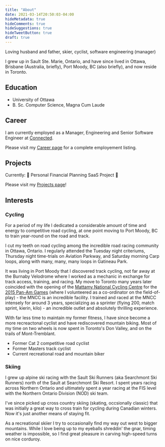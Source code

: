 ```yaml
---
title: "About"
date: 2021-03-14T20:50:03-04:00
hideMetadata: true
hideComments: true
hideSuggestions: true
hideTweetButton: true
draft: true
---
```


Loving husband and father, skier, cyclist, software engineering (manager)

I grew up in Sault Ste. Marie, Ontario, and have since lived in Ottawa,
Brisbane (Australia, briefly), Port Moody, BC (also briefly), and now reside in
Toronto.

## Education

- University of Ottawa
- B. Sc. Computer Science, Magna Cum Laude

## Career

I am currently employed as a Manager, Engineering and Senior Software Engineer
at [Connected](https://www.connected.io).

Please visit my [Career page](/career) for a complete employement listing.

## Projects

Currently: 🚧 Personal Financial Planning SaaS Project 🚧

Please visit my [Projects page](/projects)!

## Interests

### Cycling

For a period of my life I dedicated a considerable amount of time and energy to
competitive road cycling, at one point moving to Port Moody, BC to train
year-round on the road and track.

I cut my teeth on road cycling among the incredible road racing community in
Ottawa, Ontario. I regularly attended the Tuesday night criteriums, Thursday
night time-trials on Aviation Parkway, and Saturday morning Carp loops, along
with many, many, many loops in Gatineau Park.

It was living in Port Moody that I discovered track cycling, not
far away at the Burnaby Velodrome where I worked as a mechanic in exchange for
track access, training, and racing. My move to Toronto many years later
coincided with the opening of the [Mattamy National Cycling Centre](https://www.milton.ca/en/arts-and-recreation/mattamy-national-cycling-centre.aspx)
for the [2015 Pan-Am Games](https://en.wikipedia.org/wiki/2015_Pan_American_Games)
(where I volunteered as a co-ordinator on the field-of-play) - the MNCC is an
incredible facility. I trained and raced at the MNCC intensely for around 3
years, specializing as a sprinter (flying 200, match sprint, kierin, kilo) - an
incredible outlet and absolutely thrilling experience.

With far less time to maintain my former fitness, I have since become a more
recreactonal cyclist and have rediscovered mountain biking. Most of my time on
two wheels is now spent in Toronto's Don Valley, and on the trails of
Mont-Tremblant.

- Former Cat 2 competitive road cyclist
- Former Masters track cyclist
- Current recreational road and mountain biker

### Skiing

I grew up alpine ski racing with the Sault Ski Runners (aka Searchmont Ski
Runners) north of the Sault at Searchmont Ski Resort. I spent years racing
across Northern Ontario and ultimately spent a year racing at the FIS level with
the Northern Ontario Division (NOD) ski team.

I've since picked up cross country skiing (skating, occsionally classic) that
was initially a great way to cross train for cycling during Canadian winters.
Now it's just another means of staying fit.

As a recreational skiier I try to occasionally find my way out west to bigger
mountains. While I love being up to my eyeballs shreddin' the gnar, timing
weather is impossible, so I find great pleasure in carving high-speed turns on
nice corduroy.

